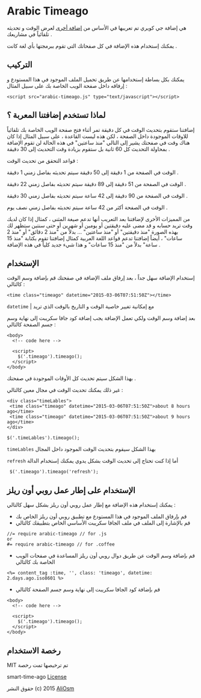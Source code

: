 # Arabic Timeago

هي إضافة جي كويري تم تعريبها في الأساس من [إضافة أخرى](https://github.com/pragmaticly/smart-time-ago) لعرض الوقت و تحديثه تلقائياً في مشاريعك .

يمكنك إستخدام هذه الإضافة في كل صفحاتك التي تقوم ببرمجتها بأي لغة كانت .

التركيب
------------

يمكنك بكل بساطة إستخدامها عن طريق تحميل الملف الموجود في هذا المستودع و إرفاقه داخل صفحة الويب الخاصة بك على سبيل المثال :

    <script src="arabic-timeago.js" type="text/javascript"></script>

لماذا تستخدم إضافتنا المعربة ؟
------------

إضافتنا ستقوم بتحديث الوقت في كل دقيقة تمر أثناء فتح صفحة الويب الخاصة بك تلقائياً للاوقات الموجودة داخل الصفحة ، لكن هذه ليست القاعدة ، على سبيل المثال إذا كان هناك وقت في صفحتك يشير إلى التالي "منذ ساعتين" في هذه الحالة لن تقوم الإضافة بمحاولة التحديث كل 60 ثانية بل ستقوم بزيادة وقت التحديث إلى 30 دقيقة .

قواعد التحقق من تحديث الوقت :

  الوقت في الصفحة من 1 دقيقة إلى 50 دقيقة سيتم تحديثه بفاصل زمني 1 دقيقة .
  
  الوقت في الصفحة من 51 دقيقة إلى 89 دقيقة سيتم تحديثه بفاصل زمني 22 دقيقة .
  
  الوقت في الصفحة من 90 دقيقة إلى 42 ساعة سيتم تحديثه بفاصل زمني 30 دقيقة .
  
  الوقت في الصفحة أكثر من 42 ساعة سيتم تحديثه بفاصل زمني نصف يوم .

من المميزات الأخرى لإضافتنا بعد التعريب أنها تدعم صيغة المثنى ، كمثال إذا كان لديك وقت تريد حسابه و قد مضى عليه دقيقتين أو يومين أو شهرين أو حتى سنتين ستظهر لك بهذه الصورة "منذ دقيقتين" أو "منذ ساعتين" ... بدﻻً من "منذ 2 دقائق" أو "منذ 2 ساعات" ، أيضاً إضافتنا تدعم قواعد اللغة العربية كمثال إضافتنا تقوم بكتابة "منذ 15 ساعة" بدﻻً من "منذ 15 ساعات" و هذا شيء جديد كلياً في هذه الإضافة .

الإستخدام
------------

إستخدام الإضافة سهل جداً ، بعد إرفاق ملف الإضافة في صفحتك قم بإضافة وسم الوقت كالتالي :

    <time class="timeago" datetime="2015-03-06T07:51:50Z"></time>

`datetime` | مع إمكانية تغيير خاصية الوقت و التاريخ بالوقت الذي تريد

بعد إضافة وسم الوقت ولكي تعمل الإضافة يجب إضافة كود جافا سكريبت إلى نهاية وسم جسم الصفحة كالتالي :

```
<body>
  <!-- code here -->
  
  <script>
    $('.timeago').timeago();
  </script>
</body>
```

بهذا الشكل سيتم تحديث كل الأوقات الموجودة في صفحتك .

غير ذلك يمكنك تحديث الوقت في مجال معين كالتالي :

```
<div class="timeLables">
 <time class="timeago" datetime="2015-03-06T07:51:50Z">about 8 hours ago</time>
 <time class="timeago" datetime="2015-03-06T07:51:50Z">about 9 hours ago</time>
</div>

$('.timeLables').timeago();
```

`timeLables` بهذا الشكل سيقوم بتحديث الوقت الموجود داخل المجال

`refresh` أما إذا كنت تحتاج إلى تحديث الوقت بشكل يدوي يمكنك إستخدام الدالة

     $('.timeago').timeago('refresh');

الإستخدام على إطار عمل روبي أون ريلز
------------

يمكنك إستخدام هذه الإضافة مع إطار عمل روبي أون ريلز بشكل سهل كالتالي :

* قم بإرفاق الملف الموجود في هذا المستودع مع تطبيق روبي أون ريلز الخاص بك
* قم بالإشارة إلى الملف في ملف الجافا سكريبت الأساسي الخاص بتطبيقك كالتالي

```
//= require arabic-timeago // for .js
or
#= require arabic-timeago // for .coffee
```

* قم بإضافة وسم الوقت عن طريق دوال روبي أون ريلز المساعدة في صفحات الويب الخاصة بك كالتالي

````
<%= content_tag :time, '', class: 'timeago', datetime: 2.days.ago.iso8601 %>
````

* قم بإضافة كود الجافا سكريبت إلى نهاية وسم جسم الصفحة كالتالي

```
<body>
  <!-- code here -->
  
  <script>
    $('.timeago').timeago();
  </script>
</body>
```

رخصة الاستخدام
------------

MIT تم ترخيصها تمت رخصة

smart-time-ago [License](https://github.com/pragmaticly/smart-time-ago/blob/master/LICENSE)

حقوق النشر (c) 2015 [AliOsm](http://fb.com/Ali.L.Malak)

